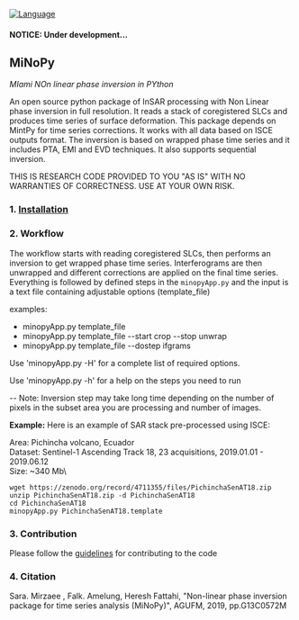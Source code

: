 [![Language](https://img.shields.io/badge/python-3.5%2B-blue.svg)](https://www.python.org/)

#### NOTICE: Under development... ####

## MiNoPy ##
*MIami NOn linear phase inversion in PYthon*

An open source python package of InSAR processing with Non Linear phase inversion in full resolution. It reads a stack of coregistered SLCs and
produces time series of surface deformation. This package depends on MintPy for time series corrections.
It works with all data based on ISCE outputs format. The inversion is based on wrapped phase time series and it includes PTA, EMI and EVD techniques.
It also supports sequential inversion.

THIS IS RESEARCH CODE PROVIDED TO YOU "AS IS" WITH NO WARRANTIES OF CORRECTNESS. USE AT YOUR OWN RISK.


### 1. [Installation](./installation.md) ###

### 2. Workflow ###

The workflow starts with reading coregistered SLCs, then performs an inversion to get wrapped phase time series.
Interferograms are then unwrapped and different corrections are applied on the final time series.
Everything is followed by defined steps in the `minopyApp.py` and the input is a text file containing adjustable options (template_file)

examples:

- minopyApp.py template_file
- minopyApp.py template_file --start crop --stop unwrap
- minopyApp.py template_file --dostep ifgrams


Use 'minopyApp.py -H' for a complete list of required options.

Use 'minopyApp.py -h' for a help on the steps you need to run 

-- Note:
Inversion step may take long time depending on the number of pixels in the subset area you are processing and number of images. 


**Example:** Here is an example of SAR stack pre-processed using ISCE:

Area: Pichincha volcano, Ecuador\
Dataset: Sentinel-1 Ascending Track 18, 23 acquisitions, 2019.01.01 - 2019.06.12\
Size: ~340 Mb\
```
wget https://zenodo.org/record/4711355/files/PichinchaSenAT18.zip
unzip PichinchaSenAT18.zip -d PichinchaSenAT18
cd PichinchaSenAT18
minopyApp.py PichinchaSenAT18.template 
```


### 3. Contribution ###
Please follow the [guidelines](./CONTRIBUTING.md) for contributing to the code

### 4. Citation ###

Sara. Mirzaee , Falk. Amelung, Heresh Fattahi, "Non-linear phase inversion package for time series analysis (MiNoPy)", AGUFM, 2019, pp.G13C0572M



